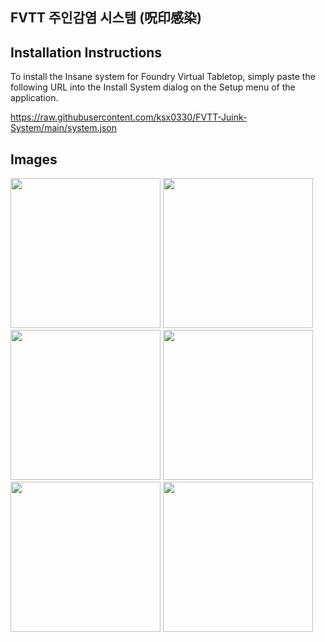 FVTT 주인감염 시스템 (呪印感染)
-------------------


Installation Instructions
-------------
To install the Insane system for Foundry Virtual Tabletop, simply paste the following URL into the Install System
dialog on the Setup menu of the application.

https://raw.githubusercontent.com/ksx0330/FVTT-Juink-System/main/system.json


Images
------------
<img src="https://github.com/user-attachments/assets/36399ca4-f0ff-4f9b-b8af-411ebc700e93" width=240>
<img src="https://github.com/user-attachments/assets/0da8d8cf-45e0-41b3-b4d7-9df9b850d189" width=240>
<img src="https://github.com/user-attachments/assets/fff190b8-b8fd-44cd-8597-b0fe15c4da4c" width=240>
<img src="https://github.com/user-attachments/assets/fa142893-ba12-4388-93f7-5057d39d7f1a" width=240>
<img src="https://github.com/user-attachments/assets/acdf5556-b871-457e-82d3-df39e4595958" width=240>
<img src="https://github.com/user-attachments/assets/d634517e-ab71-4f25-9807-d70fba4dece5" width=240>


